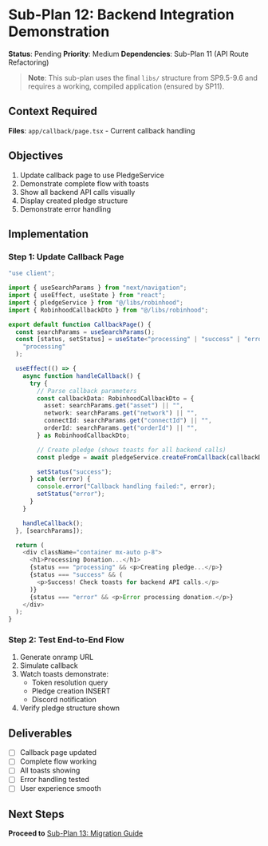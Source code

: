 # Sub-Plan 12: Backend Integration Demonstration

**Status**: Pending
**Priority**: Medium
**Dependencies**: Sub-Plan 11 (API Route Refactoring)

> **Note**: This sub-plan uses the final `libs/` structure from SP9.5-9.6 and requires a working, compiled application (ensured by SP11).

## Context Required

**Files**: `app/callback/page.tsx` - Current callback handling

## Objectives

1. Update callback page to use PledgeService
2. Demonstrate complete flow with toasts
3. Show all backend API calls visually
4. Display created pledge structure
5. Demonstrate error handling

## Implementation

### Step 1: Update Callback Page

```typescript
"use client";

import { useSearchParams } from "next/navigation";
import { useEffect, useState } from "react";
import { pledgeService } from "@/libs/robinhood";
import { RobinhoodCallbackDto } from "@/libs/robinhood";

export default function CallbackPage() {
  const searchParams = useSearchParams();
  const [status, setStatus] = useState<"processing" | "success" | "error">(
    "processing"
  );

  useEffect(() => {
    async function handleCallback() {
      try {
        // Parse callback parameters
        const callbackData: RobinhoodCallbackDto = {
          asset: searchParams.get("asset") || "",
          network: searchParams.get("network") || "",
          connectId: searchParams.get("connectId") || "",
          orderId: searchParams.get("orderId") || "",
        } as RobinhoodCallbackDto;

        // Create pledge (shows toasts for all backend calls)
        const pledge = await pledgeService.createFromCallback(callbackData);

        setStatus("success");
      } catch (error) {
        console.error("Callback handling failed:", error);
        setStatus("error");
      }
    }

    handleCallback();
  }, [searchParams]);

  return (
    <div className="container mx-auto p-8">
      <h1>Processing Donation...</h1>
      {status === "processing" && <p>Creating pledge...</p>}
      {status === "success" && (
        <p>Success! Check toasts for backend API calls.</p>
      )}
      {status === "error" && <p>Error processing donation.</p>}
    </div>
  );
}
```

### Step 2: Test End-to-End Flow

1. Generate onramp URL
2. Simulate callback
3. Watch toasts demonstrate:
   - Token resolution query
   - Pledge creation INSERT
   - Discord notification
4. Verify pledge structure shown

## Deliverables

- [ ] Callback page updated
- [ ] Complete flow working
- [ ] All toasts showing
- [ ] Error handling tested
- [ ] User experience smooth

## Next Steps

**Proceed to** [Sub-Plan 13: Migration Guide](./sub-plan-13-migration-guide.md)
